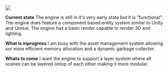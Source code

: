 ![](https://github.com/SebastianRautenbach/WIZM-Game-Engine/blob/main/RenderEngine/Screenshot%202024-05-06%20212317.png)

**Current state**
The engine is still in it's very early state but it is "functional". The engine does feature a component based entity system similar to Unity and Unreal. The engine has a basic render capable to render 3D and lighting.

**What is inprogress**
I am busy with the asset management system allowing sor more efficient memory allocation and a dynamic garbage collector.

**Whats to come**
I want the engine to support a layer system where all scenes can be layered ontop of each other making it more modular.
